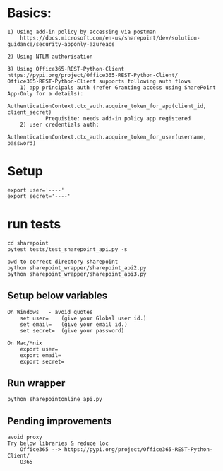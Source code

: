# Basics: 
    1) Using add-in policy by accessing via postman
        https://docs.microsoft.com/en-us/sharepoint/dev/solution-guidance/security-apponly-azureacs
    
    2) Using NTLM authorisation
    
    3) Using Office365-REST-Python-Client
    https://pypi.org/project/Office365-REST-Python-Client/
    Office365-REST-Python-Client supports following auth flows
        1) app principals auth (refer Granting access using SharePoint App-Only for a details): 
                AuthenticationContext.ctx_auth.acquire_token_for_app(client_id, client_secret)
                Prequisite: needs add-in policy app registered
        2) user credentials auth: 
                AuthenticationContext.ctx_auth.acquire_token_for_user(username, password)

# Setup
    export user='----'
    export secret='----'



# run tests
    cd sharepoint
    pytest tests/test_sharepoint_api.py -s

    pwd to correct directory sharepoint
    python sharepoint_wrapper/sharepoint_api2.py
    python sharepoint_wrapper/sharepoint_api3.py

    
## Setup below variables 
    
    On Windows   - avoid quotes
        set user=    (give your Global user id.)  
        set email=   (give your email id.)
        set secret=  (give your password)
        
    On Mac/*nix
        export user=  
        export email=
        export secret=

## Run wrapper

    python sharepointonline_api.py

## Pending improvements
    avoid proxy
    Try below libraries & reduce loc
        Office365 --> https://pypi.org/project/Office365-REST-Python-Client/
        O365
